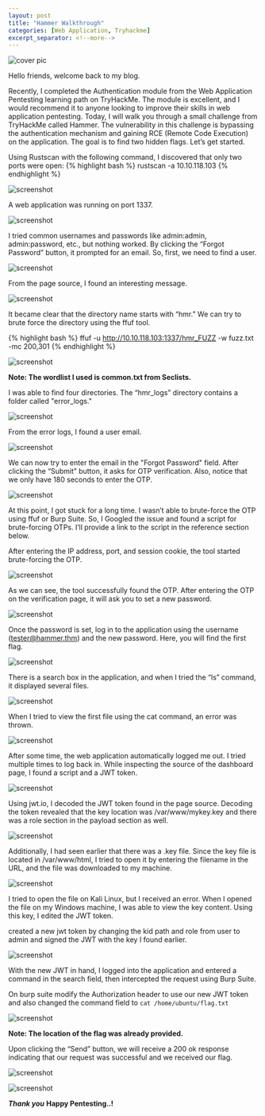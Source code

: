 ```yaml
---
layout: post
title: "Hammer Walkthrough"
categories: [Web Application, Tryhackme]
excerpt_separator: <!--more-->
---
```


![cover pic](/images/blog11/cover.png)

Hello friends, welcome back to my blog.

Recently, I completed the Authentication module from the Web Application Pentesting learning path on TryHackMe. The module is excellent, and I would recommend it to anyone looking to improve their skills in web application pentesting. <!--more--> Today, I will walk you through a small challenge from TryHackMe called Hammer. The vulnerability in this challenge is bypassing the authentication mechanism and gaining RCE (Remote Code Execution) on the application. The goal is to find two hidden flags. Let’s get started.

Using Rustscan with the following command, I discovered that only two ports were open:
{% highlight bash %}
rustscan -a 10.10.118.103 
{% endhighlight %}

![screenshot](/images/blog11/1.png)

A web application was running on port 1337.

![screenshot](/images/blog11/2.png)

I tried common usernames and passwords like admin:admin, admin:password, etc., but nothing worked. By clicking the “Forgot Password” button, it prompted for an email. So, first, we need to find a user.

![screenshot](/images/blog11/3.png)

From the page source, I found an interesting message.

![screenshot](/images/blog11/4.png)

It became clear that the directory name starts with “hmr.” We can try to brute force the directory using the ffuf tool.

{% highlight bash %}
ffuf -u http://10.10.118.103:1337/hmr_FUZZ -w fuzz.txt -mc 200,301
{% endhighlight %}

![screenshot](/images/blog11/5.png)

**Note: The wordlist I used is common.txt from Seclists.**

I was able to find four directories. The “hmr_logs” directory contains a folder called "error_logs."

![screenshot](/images/blog11/6.png)

From the error logs, I found a user email.

![screenshot](/images/blog11/7.png)

We can now try to enter the email in the "Forgot Password" field. After clicking the “Submit” button, it asks for OTP verification. Also, notice that we only have 180 seconds to enter the OTP.

![screenshot](/images/blog11/8.png)

At this point, I got stuck for a long time. I wasn’t able to brute-force the OTP using ffuf or Burp Suite. So, I Googled the issue and found a script for brute-forcing OTPs. I’ll provide a link to the script in the reference section below.

After entering the IP address, port, and session cookie, the tool started brute-forcing the OTP.

![screenshot](/images/blog11/9.png)

As we can see, the tool successfully found the OTP. After entering the OTP on the verification page, it will ask you to set a new password.

![screenshot](/images/blog11/10.png)

Once the password is set, log in to the application using the username (tester@hammer.thm) and the new password. Here, you will find the first flag.

![screenshot](/images/blog11/11.png)

There is a search box in the application, and when I tried the “ls” command, it displayed several files.

![screenshot](/images/blog11/14.png)

When I tried to view the first file using the cat command, an error was thrown.

![screenshot](/images/blog11/15.png)

After some time, the web application automatically logged me out. I tried multiple times to log back in. While inspecting the source of the dashboard page, I found a script and a JWT token.

![screenshot](/images/blog11/12.png)

Using jwt.io, I decoded the JWT token found in the page source. Decoding the token revealed that the key location was /var/www/mykey.key and there was a role section in the payload section as well.

![screenshot](/images/blog11/13.png)

Additionally, I had seen earlier that there was a .key file. Since the key file is located in /var/www/html, I tried to open it by entering the filename in the URL, and the file was downloaded to my machine.

![screenshot](/images/blog11/16.png)

I tried to open the file on Kali Linux, but I received an error. When I opened the file on my Windows machine, I was able to view the key content. Using this key, I edited the JWT token.

created a new jwt token by changing the kid path and role from user to admin and signed the JWT with the key I found earlier. 

![screenshot](/images/blog11/17.png)

With the new JWT in hand, I logged into the application and entered a command in the search field, then intercepted the request using Burp Suite.

On burp suite modify the Authorization header to use our new JWT token and also changed the command field to `cat /home/ubuntu/flag.txt`

![screenshot](/images/blog11/18.png)

**Note: The location of the flag was already provided.**

Upon clicking the “Send” button, we will receive a 200 ok response indicating that our request was successful and we received our flag.

![screenshot](/images/blog11/19.png)

![screenshot](/images/blog11/20.png)

***Thank you***
**Happy Pentesting..!**







